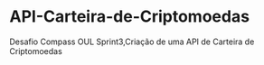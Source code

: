 # API-Carteira-de-Criptomoedas
 Desafio Compass OUL Sprint3,Criação de uma API de Carteira de Criptomoedas
